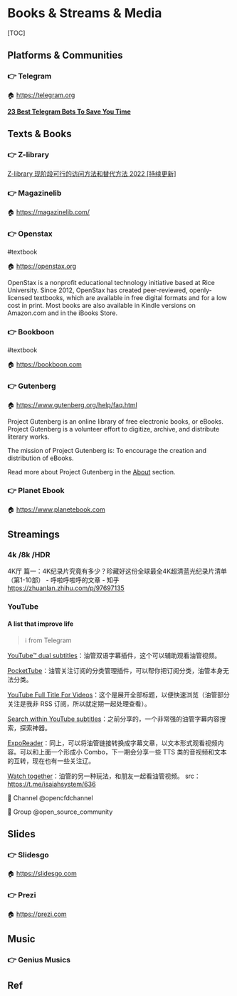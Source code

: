 # Books & Streams & Media

[TOC]



## Platforms & Communities
### 👉 Telegram
🏠 https://telegram.org

[**23 Best Telegram Bots To Save You Time**](https://influencermarketinghub.com/top-telegram-bots/)



## Texts & Books
### 👉 Z-library
[Z-library 现阶段可行的访问方法和替代方法 2022 [持续更新]](https://anotherdayu.com/2022/3809/)

### 👉 Magazinelib
🏠 https://magazinelib.com/

### 👉 Openstax
#textbook

🏠 https://openstax.org

OpenStax is a nonprofit educational technology initiative based at Rice University. Since 2012, OpenStax has created peer-reviewed, openly-licensed textbooks, which are available in free digital formats and for a low cost in print. Most books are also available in Kindle versions on Amazon.com and in the iBooks Store.

### 👉 Bookboon
#textbook 

🏠 https://bookboon.com

### 👉 Gutenberg
🏠 https://www.gutenberg.org/help/faq.html

Project Gutenberg is an online library of free electronic books, or eBooks. Project Gutenberg is a volunteer effort to digitize, archive, and distribute literary works.

The mission of Project Gutenberg is: To encourage the creation and distribution of eBooks.

Read more about Project Gutenberg in the [About](https://www.gutenberg.org/about/) section.

### 👉 Planet Ebook
🏠 https://www.planetebook.com



## Streamings
### 4k /8k /HDR
4K厅 篇一：4K纪录片究竟有多少？珍藏好这份全球最全4K超清蓝光纪录片清单（第1-10部） - 呼啦呼啦呼的文章 - 知乎 https://zhuanlan.zhihu.com/p/97697135


### YouTube
#### A list that improve life
> ℹ from Telegram

[YouTube™ dual subtitles](https://t.me/isaiahsystem/184)：油管双语字幕插件，这个可以辅助观看油管视频。

[PocketTube](https://chrome.google.com/webstore/detail/pockettube-youtube-subscr/kdmnjgijlmjgmimahnillepgcgeemffb)：油管关注订阅的分类管理插件，可以帮你把订阅分类，油管本身无法分类。

[YouTube Full Title For Videos](https://chrome.google.com/webstore/detail/youtube-full-title-for-vi/pgpdaocammeipkkgaeelifgakbhjoiel)：这个是展开全部标题，以便快速浏览（油管部分关注是我非 RSS 订阅，所以就定期一起处理查看）。

[Search within YouTube subtitles](https://t.me/isaiahsystem/332)：之前分享的，一个非常强的油管字幕内容搜索，探索神器。

[ExpoReader](https://t.me/isaiahsystem/491)：同上，可以将油管链接转换成字幕文章，以文本形式观看视频内容。可以和上面一个形成小 Combo，下一期会分享一些 TTS 类的音视频和文本的互转，现在也有一些关注辽。

[Watch together](https://t.me/isaiahsystem/75)：油管的另一种玩法，和朋友一起看油管视频。
src：https://t.me/isaiahsystem/636


📢 Channel @opencfdchannel

👥 Group @open_source_community



## Slides
### 👉 Slidesgo
🏠 https://slidesgo.com


### 👉 Prezi
🏠 https://prezi.com


## Music
### 👉 Genius Musics



## Ref